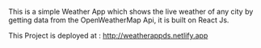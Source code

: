 This is a simple Weather App which shows the live weather of any city by getting data from the OpenWeatherMap Api, it is built on React Js.

This Project is deployed at : http://weatherappds.netlify.app
